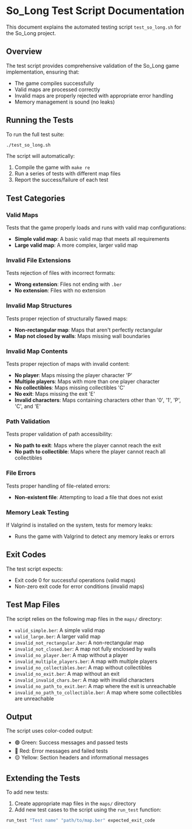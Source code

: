 # So_Long Test Script Documentation

This document explains the automated testing script `test_so_long.sh` for the So_Long project.

## Overview

The test script provides comprehensive validation of the So_Long game implementation, ensuring that:
- The game compiles successfully
- Valid maps are processed correctly
- Invalid maps are properly rejected with appropriate error handling
- Memory management is sound (no leaks)

## Running the Tests

To run the full test suite:

```bash
./test_so_long.sh
```

The script will automatically:
1. Compile the game with `make re`
2. Run a series of tests with different map files
3. Report the success/failure of each test

## Test Categories

### Valid Maps
Tests that the game properly loads and runs with valid map configurations:
- **Simple valid map**: A basic valid map that meets all requirements
- **Large valid map**: A more complex, larger valid map

### Invalid File Extensions
Tests rejection of files with incorrect formats:
- **Wrong extension**: Files not ending with `.ber`
- **No extension**: Files with no extension

### Invalid Map Structures
Tests proper rejection of structurally flawed maps:
- **Non-rectangular map**: Maps that aren't perfectly rectangular
- **Map not closed by walls**: Maps missing wall boundaries

### Invalid Map Contents
Tests proper rejection of maps with invalid content:
- **No player**: Maps missing the player character 'P'
- **Multiple players**: Maps with more than one player character
- **No collectibles**: Maps missing collectibles 'C'
- **No exit**: Maps missing the exit 'E'
- **Invalid characters**: Maps containing characters other than '0', '1', 'P', 'C', and 'E'

### Path Validation
Tests proper validation of path accessibility:
- **No path to exit**: Maps where the player cannot reach the exit
- **No path to collectible**: Maps where the player cannot reach all collectibles

### File Errors
Tests proper handling of file-related errors:
- **Non-existent file**: Attempting to load a file that does not exist

### Memory Leak Testing
If Valgrind is installed on the system, tests for memory leaks:
- Runs the game with Valgrind to detect any memory leaks or errors

## Exit Codes

The test script expects:
- Exit code 0 for successful operations (valid maps)
- Non-zero exit code for error conditions (invalid maps)

## Test Map Files

The script relies on the following map files in the `maps/` directory:
- `valid_simple.ber`: A simple valid map
- `valid_large.ber`: A larger valid map
- `invalid_not_rectangular.ber`: A non-rectangular map
- `invalid_not_closed.ber`: A map not fully enclosed by walls
- `invalid_no_player.ber`: A map without a player
- `invalid_multiple_players.ber`: A map with multiple players
- `invalid_no_collectibles.ber`: A map without collectibles
- `invalid_no_exit.ber`: A map without an exit
- `invalid_invalid_chars.ber`: A map with invalid characters
- `invalid_no_path_to_exit.ber`: A map where the exit is unreachable
- `invalid_no_path_to_collectible.ber`: A map where some collectibles are unreachable

## Output

The script uses color-coded output:
- 🟢 Green: Success messages and passed tests
- 🔴 Red: Error messages and failed tests
- 🟡 Yellow: Section headers and informational messages

## Extending the Tests

To add new tests:
1. Create appropriate map files in the `maps/` directory
2. Add new test cases to the script using the `run_test` function:
```bash
run_test "Test name" "path/to/map.ber" expected_exit_code
```